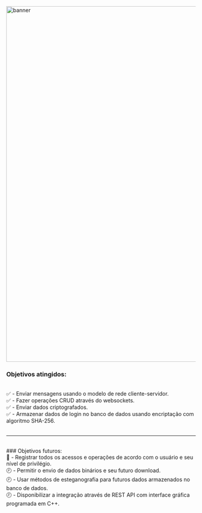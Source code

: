 <img src="https://i.imgur.com/escu0mG.png" width="945px" eight="250px" alt="banner">

### Objetivos atingidos:
<br>
✅ - Enviar mensagens usando o modelo de rede cliente-servidor. <br>
✅ - Fazer operações CRUD através do websockets. <br>
✅ - Enviar dados criptografados.<br>
✅ - Armazenar dados de login no banco de dados usando encriptação com algoritmo SHA-256. <br>
<br>
<hr>
<br>
### Objetivos futuros:
<br>
👷 - Registrar todos os acessos e operações de acordo com o usuário e seu nível de privilégio.<br>
🕗 - Permitir o envio de dados binários e seu futuro download.<br>
🕗 - Usar métodos de esteganografia para futuros dados armazenados no banco de dados.<br>
🕗 - Disponibilizar a integração através de REST API com interface gráfica programada em C++.<br>
